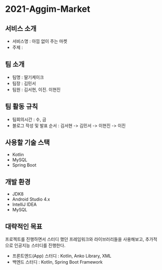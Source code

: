 # 2021-Aggim-Market

## 서비스 소개
* 서비스명 : 아낌 없이 주는 마켓
* 주제 : 

## 팀 소개
* 팀명 : 딸기케이크
* 팀장 : 김민서
* 팀원 : 김서현, 이진. 이현진

## 팀 활동 규칙
* 팀회의시간 : 수, 금
* 블로그 작성 및 발표 순서 : 김서현 -> 김민서 -> 이현진 -> 이진

## 사용할 기술 스택
* Kotlin
* MySQL
* Spring Boot

## 개발 환경
* JDK8
* Android Studio 4.x
* IntelliJ IDEA
* MySQL

## 대략적인 목표
프로젝트를 진행하면서 스터디 했던 프레임워크와 라이브러리들을 사용해보고, 추가적으로 인공지능 스터디를 진행한다.
* 프론트엔드(App) 스터디 : Kotlin, Anko Library, XML
* 백엔드 스터디 : Kotlin, Spring Boot Framework
